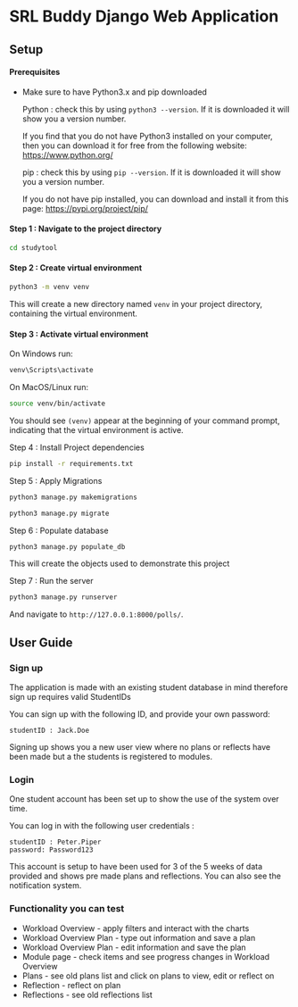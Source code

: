 # SRL Buddy Django Web Application

## Setup
#### Prerequisites

*  Make sure to have Python3.x and pip downloaded 

    Python : check this by using ``` python3 --version ```. If it is downloaded it will show you a version number.

    If you find that you do not have Python3 installed on your computer, then you can download it for free from the following website: https://www.python.org/

    pip : check this by using ``` pip --version ```. If it is downloaded it will show you a version number.

    If you do not have pip installed, you can download and install it from this page: https://pypi.org/project/pip/

#### Step 1 : Navigate to the project directory

```sh
cd studytool
```

#### Step 2 : Create virtual environment

```sh
python3 -m venv venv
```
This will create a new directory named `venv` in your project directory, containing the virtual environment.

#### Step 3 : Activate  virtual environment

On Windows run:

```sh
venv\Scripts\activate
```
On MacOS/Linux run:

```sh
source venv/bin/activate
```
You should see `(venv)` appear at the beginning of your command prompt, indicating that the virtual environment is active.

Step 4 : Install Project dependencies

```sh
pip install -r requirements.txt
```

Step 5 : Apply Migrations

```sh
python3 manage.py makemigrations

python3 manage.py migrate
```

Step 6 : Populate database

```sh
python3 manage.py populate_db
```

This will create the objects used to demonstrate this project

Step 7 : Run the server

```sh
python3 manage.py runserver
```
And navigate to `http://127.0.0.1:8000/polls/`.

## User Guide

### Sign up
The application is made with an existing student database in mind therefore sign up requires valid StudentIDs

You can sign up with the following ID, and provide your own password:
```
studentID : Jack.Doe
```
Signing up shows you a new user view where no plans or reflects have been made but a the students is registered to modules.

### Login

One student account has been set up to show the use of the system over time. 

You can log in with the following user credentials :
```
studentID : Peter.Piper
password: Password123
```
This account is setup to have been used for 3 of the 5 weeks of data provided and shows pre made plans and reflections. You can also see the notification system. 

### Functionality you can test

* Workload Overview - apply filters and interact with the charts
* Workload Overview Plan - type out information and save a plan
* Workload Overview Plan - edit information and save the plan
* Module page - check items and see progress changes in Workload Overview
* Plans - see old plans list and click on plans to view, edit or reflect on
* Reflection - reflect on plan
* Reflections - see old reflections list


